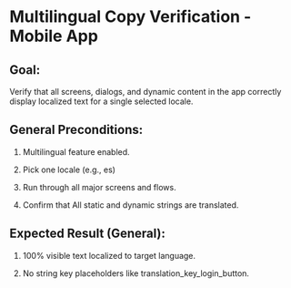 # Multilingual Copy Verification - Mobile App 


## Goal: 
Verify that all screens, dialogs, and dynamic content in the app correctly display localized text for a single selected locale.


## General Preconditions:

1. Multilingual feature enabled. 

2. Pick one locale (e.g., es)

3. Run through all major screens and flows.

4. Confirm that All static and dynamic strings are translated.



## Expected Result (General):
1. 100% visible text localized to target language.

2. No string key placeholders like translation_key_login_button.
